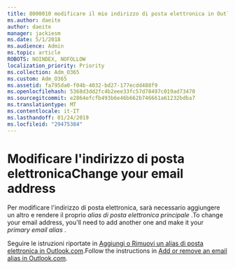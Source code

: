 ```yaml
---
title: 8000010 modificare il mio indirizzo di posta elettronica in Outlook.com
ms.author: daeite
author: daeite
manager: jackiesm
ms.date: 5/1/2018
ms.audience: Admin
ms.topic: article
ROBOTS: NOINDEX, NOFOLLOW
localization_priority: Priority
ms.collection: Adm_O365
ms.custom: Adm_O365
ms.assetid: fa795da0-f04b-4032-bd27-177ecdd488f9
ms.openlocfilehash: 5368d3dd2fc4b2eee33fc57d78497c019ad73470
ms.sourcegitcommit: e2864efcfb493b6e46b662b746661a61232bdba7
ms.translationtype: MT
ms.contentlocale: it-IT
ms.lasthandoff: 01/24/2019
ms.locfileid: "29475384"
---
```

# <a name="change-your-email-address"></a><span data-ttu-id="20b10-102">Modificare l'indirizzo di posta elettronica</span><span class="sxs-lookup"><span data-stu-id="20b10-102">Change your email address</span></span>

<span data-ttu-id="20b10-103">Per modificare l'indirizzo di posta elettronica, sarà necessario aggiungere un altro e rendere il proprio *alias di posta elettronica principale* .</span><span class="sxs-lookup"><span data-stu-id="20b10-103">To change your email address, you'll need to add another one and make it your  *primary email alias*  .</span></span> 
  
<span data-ttu-id="20b10-104">Seguire le istruzioni riportate in [Aggiungi o Rimuovi un alias di posta elettronica in Outlook.com](https://go.microsoft.com/fwlink/p/?linkid=873115).</span><span class="sxs-lookup"><span data-stu-id="20b10-104">Follow the instructions in [Add or remove an email alias in Outlook.com](https://go.microsoft.com/fwlink/p/?linkid=873115).</span></span>
  

